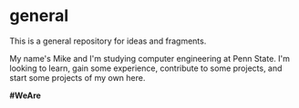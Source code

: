 # general

This is a general repository for ideas and fragments.

My name's Mike and I'm studying computer engineering at Penn State. 
I'm looking to learn, gain some experience, contribute to some projects, 
and start some projects of my own here.

**#WeAre**
